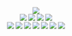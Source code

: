 <!--
readme.md (Even though it's HTML) by @blocksrey
読めますか？これは日本語です。
-->
<p align=center>
	<br>
	<img src=http://watch.blocksrey.com:7890/V>
	<br>
	<a href=http://watch.blocksrey.com:7890/L><img src=https://www.blocksrey.com/shared/H.gif></a>
	<a href=http://watch.blocksrey.com:7890/D><img src=https://www.blocksrey.com/shared/J.gif></a>
	<a href=http://watch.blocksrey.com:7890/U><img src=https://www.blocksrey.com/shared/K.gif></a>
	<a href=http://watch.blocksrey.com:7890/R><img src=https://www.blocksrey.com/shared/L.gif></a>
	<br>
	<a href=https://blocksrey.booth.pm><img src=https://www.blocksrey.com/shared/icons/booth.webp></a>
	<a href=https://blocksrey.itch.io><img src=https://www.blocksrey.com/shared/icons/itch.webp></a>
	<a href=https://roblox.com/users/9835437/profile><img src=https://www.blocksrey.com/shared/icons/roblox.webp></a>
	<a href=https://twitter.com/blocksrey><img src=https://www.blocksrey.com/shared/icons/twitter.webp></a>
	<a href=https://facebook.com/blocksery><img src=https://www.blocksrey.com/shared/icons/facebook.webp></a>
	<a href=https://youtube.com/blocksrey><img src=https://www.blocksrey.com/shared/icons/youtube.webp></a>
	<a href=https://instagram.com/blocksrey><img src=https://www.blocksrey.com/shared/icons/instagram.webp></a>
</p>
